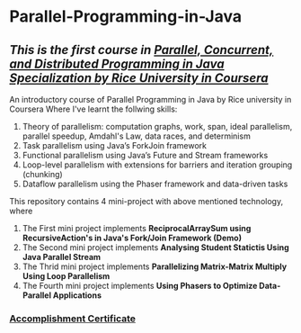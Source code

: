 # Parallel-Programming-in-Java

## _This is the first course in [Parallel, Concurrent, and Distributed Programming in Java Specialization by Rice University in Coursera](https://www.coursera.org/specializations/pcdp)_

An introductory course of  Parallel Programming in Java by Rice university in Coursera 
Where I've learnt the follwing skills:
1. Theory of parallelism: computation graphs, work, span, ideal parallelism, parallel speedup, Amdahl's Law, data races, and determinism
2. Task parallelism using Java’s ForkJoin framework
3. Functional parallelism using Java’s Future and Stream frameworks
4. Loop-level parallelism with extensions for barriers and iteration grouping (chunking)
5. Dataflow parallelism using the Phaser framework and data-driven tasks

This repository contains 4 mini-project with above mentioned technology, where
1. The First mini project implements __ReciprocalArraySum using RecursiveAction's in Java's Fork/Join Framework (Demo)__
2. The Second mini project implements __Analysing Student Statictis Using Java Parallel Stream__
3. The Thrid mini project implements  __Parallelizing Matrix-Matrix Multiply Using Loop Parallelism__
4. The Fourth mini project implements __Using Phasers to Optimize Data-Parallel Applications__



### [Accomplishment Certificate](https://coursera.org/share/9ef04a000fe6418c58cceb25eb85678d)

